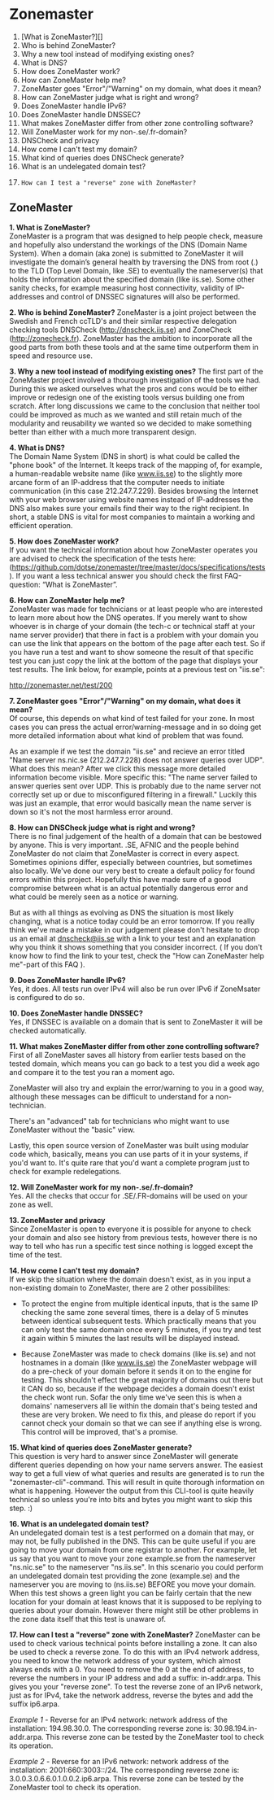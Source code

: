 Zonemaster
==========

1.	[What is ZoneMaster?][]
2. 	Who is behind ZoneMaster?
3. 	Why a new tool instead of modifying existing ones?
4.	What is DNS?
5.	How does ZoneMaster work?
6.	How can ZoneMaster help me?
7.	ZoneMaster goes "Error"/"Warning" on my domain, what does it mean?
8.	How can ZoneMaster judge what is right and wrong?
9.	Does ZoneMaster handle IPv6?
10.	Does ZoneMaster handle DNSSEC? 
11.	What makes ZoneMaster differ from other zone controlling software?
12.	Will ZoneMaster work for my non-.se/.fr-domain?
13.	DNSCheck and privacy
14.	How come I can't test my domain?
15.	What kind of queries does DNSCheck generate?
16.	What is an undelegated domain test?
17. 	How can I test a "reverse" zone with ZoneMaster?

ZoneMaster
----------

**1. What is ZoneMaster?**  
ZoneMaster is a program that was designed to help people check, measure and
hopefully also understand the workings of the DNS (Domain Name System). When a
domain (aka zone) is submitted to ZoneMaster it will investigate the domain’s
general health by traversing the DNS from root (.) to the TLD (Top Level Domain,
like .SE) to eventually the nameserver(s) that holds the information about the
specified domain (like iis.se). Some other sanity checks, for example measuring
host connectivity, validity of IP-addresses and control of DNSSEC signatures
will also be performed.

**2. Who is behind ZoneMaster?**
ZoneMaster is a joint project between the Swedish and French ccTLD's and their
similar respective delegation checking tools DNSCheck (http://dnscheck.iis.se)
and ZoneCheck (http://zonecheck.fr). ZoneMaster has the ambition to incorporate
all the good parts from both these tools and at the same time outperform them in
speed and resource use.

**3. Why a new tool instead of modifying existing ones?**
The first part of the ZoneMaster project involved a thourough investigation of
the tools we had. During this we asked ourselves what the pros and cons would be
to either improve or redesign one of the existing tools versus building one from
scratch. After long discussions we came to the conclusion that neither tool
could be improved as much as we wanted and still retain much of the modularity
and reusability we wanted so we decided to make something better than either
with a much more transparent design. 

**4. What is DNS?**  
The Domain Name System (DNS in short) is what could be called the "phone book"
of the Internet. It keeps track of the mapping of, for example, a human-readable
website name (like www.iis.se) to the slightly more arcane form of an IP-address
that the computer needs to initiate communication (in this case 212.247.7.229). 
Besides browsing the Internet with your web browser using website names instead
of IP-addresses the DNS also makes sure your emails find their way to the right
recipient. In short, a stable DNS is vital for most companies to maintain a
working and efficient operation.

**5. How does ZoneMaster work?**  
If you want the technical information about how ZoneMaster operates you are
advised to check the specification of the tests here:
(https://github.com/dotse/zonemaster/tree/master/docs/specifications/tests). If
you want a less technical answer you should check the first FAQ-question: “What
is ZoneMaster”.

**6. How can ZoneMaster help me?**  
ZoneMaster was made for technicians or at least people who are interested to
learn more about how the DNS operates. If you merely want to show whoever is in
charge of your domain (the tech-c or technical staff at your name server
provider) that there in fact is a problem with your domain you can use the link
that appears on the bottom of the page after each test. So if you have run a
test and want to show someone the result of that specific test you can just copy
the link at the bottom of the page that displays your test results. The link
below, for example, points at a previous test on "iis.se":

 http://zonemaster.net/test/200

**7. ZoneMaster goes "Error"/"Warning" on my domain, what does it mean?**  
Of course, this depends on what kind of test failed for your zone. In most cases
you can press the actual error/warning-message and in so doing get more detailed
information about what kind of problem that was found.

 As an example if we test the domain "iis.se" and recieve an error titled "Name
server ns.nic.se (212.247.7.228) does not answer queries over UDP". What does
this mean? After we click this message more detailed information become visible.
More specific this: "The name server failed to answer queries sent over UDP.
This is probably due to the name server not correctly set up or due to
misconfigured filtering in a firewall." Luckily this was just an example, that
error would basically mean the name server is down so it's not the most harmless
error around.

**8. How can DNSCheck judge what is right and wrong?**  
There is no final judgement of the health of a domain that can be bestowed by
anyone. This is very important. .SE, AFNIC and the people behind ZoneMaster do
not claim that ZoneMaster is correct in every aspect. Sometimes opinions differ,
especially between countries, but sometimes also locally. We've done our very
best to create a default policy for found errors within this project. Hopefully
this have made sure of a good compromise between what is an actual potentially
dangerous error and what could be merely seen as a notice or warning.

 But as with all things as evolving as DNS the situation is most likely
changing, what is a notice today could be an error tomorrow. If you really think
we've made a mistake in our judgement please don't hesitate to drop us an email
at dnscheck@iis.se with a link to your test and an explanation why you think it
shows something that you consider incorrect. ( If you don't know how to find the
link to your test, check the "How can ZoneMaster help me"-part of this FAQ ).

**9. Does ZoneMaster handle IPv6?**  
Yes, it does. All tests run over IPv4 will also be run over IPv6 if ZoneMsater
is configured to do so.

**10. Does ZoneMaster handle DNSSEC?**  
Yes, if DNSSEC is available on a domain that is sent to ZoneMaster it will be
checked automatically.

**11. What makes ZoneMaster differ from other zone controlling software?**  
First of all ZoneMaster saves all history from earlier tests based on the tested
domain, which means you can go back to a test you did a week ago and compare it
to the test you ran a moment ago.

 ZoneMaster will also try and explain the error/warning to you in a good way,
although these messages can be difficult to understand for a non-technician. 

 There's an "advanced" tab for technicians who might want to use ZoneMaster
without the "basic" view.

 Lastly, this open source version of ZoneMaster was built using modular code
which, basically, means you can use parts of it in your systems, if you'd want
to. It's quite rare that you'd want a complete program just to check for example
redelegations.

**12.	Will ZoneMaster work for my non-.se/.fr-domain?**  
Yes. All the checks that occur for .SE/.FR-domains will be used on your zone as
well. 

**13. ZoneMaster and privacy**  
Since ZoneMaster is open to everyone it is possible for anyone to check your
domain and also see history from previous tests, however there is no way to tell
who has run a specific test since nothing is logged except the time of the test.

**14. How come I can't test my domain?**  
If we skip the situation where the domain doesn't exist, as in you input a
non-existing domain to ZoneMaster, there are 2 other possibilites: 

 - To protect the engine from multiple identical inputs, that is the same IP
   checking the same zone several times, there is a delay of 5 minutes between
identical subsequent tests. Which practically means that you can only test the
same domain once every 5 minutes, if you try and test it again within 5 minutes
the last results will be displayed instead.

 - Because ZoneMaster was made to check domains (like iis.se) and not hostnames
   in a domain (like www.iis.se) the ZoneMaster webpage will do a pre-check of
your domain before it sends it on to the engine for testing. This shouldn't
effect the great majority of domains out there but it CAN do so, because if the
webpage decides a domain doesn't exist the check wont run. Sofar the only time
we've seen this is when a domains' nameservers all lie within the domain that's
being tested and these are very broken. We need to fix this, and please do
report if you cannot check your domain so that we can see if anything else is
wrong. This control will be improved, that's a promise.

**15. What kind of queries does ZoneMaster generate?**  
This question is very hard to answer since ZoneMaster will generate different
queries depending on how your name servers answer. The easiest way to get a full
view of what queries and results are generated is to run the
"zonemaster-cli"-command. This will result in quite thorough information on what
is happening. However the output from this CLI-tool is quite heavily technical
so unless you're into bits and bytes you might want to skip this step. :)

**16. What is an undelegated domain test?**  
An undelegated domain test is a test performed on a domain that may, or may not,
be fully published in the DNS. This can be quite useful if you are going to move
your domain from one registrar to another. For example, let us say that you want
to move your zone example.se from the nameserver "ns.nic.se" to the nameserver
"ns.iis.se". In this scenario you could perform an undelegated domain test
providing the zone (example.se) and the nameserver you are moving to (ns.iis.se)
BEFORE you move your domain. When this test shows a green light you can be
fairly certain that the new location for your domain at least knows that it is
supposed to be replying to queries about your domain. However there might still
be other problems in the zone data itself that this test is unaware of.

**17. How can I test a "reverse" zone with ZoneMaster?**
ZoneMaster can be used to check various technical points before installing a
zone. It can also be used to check a reverse zone. To do this with an IPv4
network address, you need to know the network address of your system, which
almost always ends with a 0. You need to remove the 0 at the end of address, to
reverse the numbers in your IP address and add a suffix: in-addr.arpa. This
gives you your "reverse zone".
To test the reverse zone of an IPv6 network, just as for IPv4, take the network
address, reverse the bytes and add the suffix ip6.arpa.

 *Example 1* - Reverse for an IPv4 network: network address of the installation:
194.98.30.0. The corresponding reverse zone is: 30.98.194.in-addr.arpa. This
reverse zone can be tested by the ZoneMaster tool to check its operation.

 *Example 2* - Reverse for an IPv6 network: network address of the installation:
2001:660:3003::/24. The corresponding reverse zone is:
3.0.0.3.0.6.6.0.1.0.0.2.ip6.arpa. This reverse zone can be tested by the
ZoneMaster tool to check its operation.


